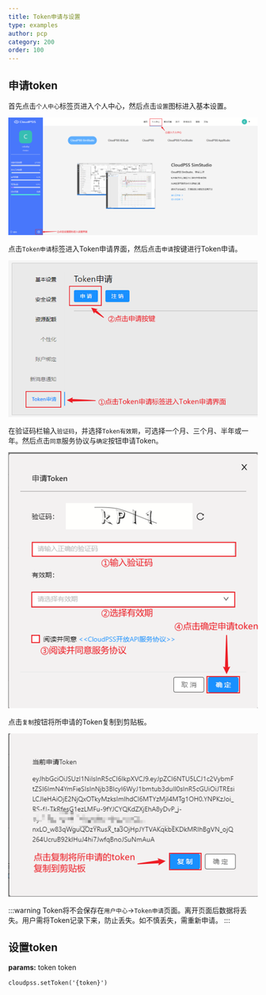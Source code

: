 ```yaml
---
title: Token申请与设置
type: examples
author: pcp
category: 200
order: 100
---
```


## 申请token

首先点击`个人中心`标签页进入个人中心，然后点击`设置`图标进入基本设置。

![个人中心界面](./token1.png "个人中心界面")

点击`Token申请`标签进入Token申请界面，然后点击`申请`按键进行Token申请。

![基本设置界面](./token2.png "基本设置界面")

在验证码栏输入`验证码`，并选择`Token有效期`，可选择一个月、三个月、半年或一年。然后点击`同意`服务协议与`确定`按钮申请Token。

![申请Token界面](./token3.png "申请Token界面")

点击`复制`按钮将所申请的Token复制到剪贴板。

![复制Token](./token4.png "复制Token")

:::warning 
Token将不会保存在`用户中心`->`Token申请`页面。离开页面后数据将丢失。用户需将Token记录下来，防止丢失。如不慎丢失，需重新申请。
:::

## 设置token

**params:**  token token

```[pyhton][setToken]
cloudpss.setToken('{token}')
```